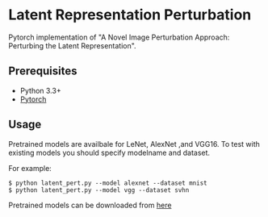 # Latent Representation Perturbation

Pytorch implementation of "A Novel Image Perturbation Approach: Perturbing
the Latent Representation".

## Prerequisites

- Python 3.3+
- [Pytorch](https://pytorch.org/)

## Usage

Pretrained models are availbale for LeNet, AlexNet ,and VGG16. To test with existing models you should specify modelname and dataset.

For example:

    $ python latent_pert.py --model alexnet --dataset mnist
    $ python latent_pert.py --model vgg --dataset svhn
Pretrained models can be downloaded from [here](https://drive.google.com/open?id=1EpKWuXeMQWVqpPSpOd4VrNbA8l45QlOQ)
